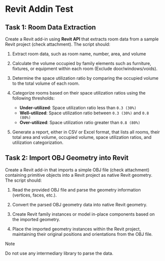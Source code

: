 # Revit Addin Test

## Task 1: Room Data Extraction

Create a Revit add-in using **Revit API** that extracts room data from a sample Revit project (check attachment). The script should:

1. Extract room data, such as room name, number, area, and volume

2. Calculate the volume occupied by family elements such as furniture, fixtures, or equipment within each room (Exclude door/windows/voids).

3. Determine the space utilization ratio by comparing the occupied volume to the total volume of each room.

4. Categorize rooms based on their space utilization ratios using the following thresholds:

	- **Under-utilized**: Space utilization ratio less than `0.3 (30%)`
	- **Well-utilized**: Space utilization ratio between `0.3 (30%)` and `0.8 (80%)`
	- **Over-utilized**: Space utilization ratio greater than `0.8 (80%)`

5. Generate a report, either in CSV or Excel format, that lists all rooms, their total area and volume, occupied volume, space utilization ratios, and utilization categorization.

## Task 2: Import OBJ Geometry into Revit

Create a Revit add-in that imports a simple OBJ file (check attachment) containing primitive objects into a Revit project as native Revit geometry. The script should:

1. Read the provided OBJ file and parse the geometry information (vertices, faces, etc.).

2. Convert the parsed OBJ geometry data into native Revit geometry.

3. Create Revit family instances or model in-place components based on the imported geometry.

4. Place the imported geometry instances within the Revit project, maintaining their original positions and orientations from the OBJ file.

> [!NOTE]
> Do not use any intermediary library to parse the data.
